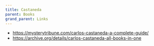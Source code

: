 ```yaml
---
title: Castaneda
parent: Books
grand_parent: Links
---
```


- https://mysterytribune.com/carlos-castaneda-a-complete-guide/
- https://archive.org/details/carlos-castaneda-all-books-in-one
